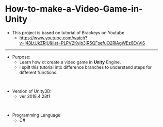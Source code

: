 # How-to-make-a-Video-Game-in-Unity

* This project is based on tutorial of Brackeys on Youtube
    * https://www.youtube.com/watch?v=j48LtUkZRjU&list=PLPV2KyIb3jR5QFsefuO2RlAgWEz6EvVi6

****

* Purpose: 
    * Learn how ot create a video game in **Unity** Engine.
    * I spilt this tutorial into difference branches to understand steps for different functions.

</br>

* Version of Unity3D: 
    * ver 2018.4.28f1

</br>

* Programming Language: 
    * C#
